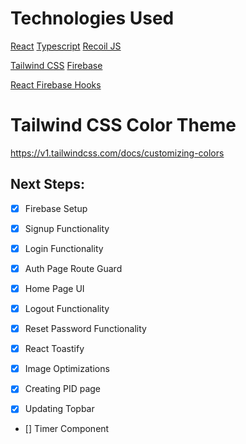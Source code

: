 # Technologies Used

[React](https://react.dev/)
[Typescript](https://www.typescriptlang.org/docs/handbook/react.html)
[Recoil JS](https://recoiljs.org/)

[Tailwind CSS](https://tailwindcss.com/)
[Firebase](https://firebase.google.com/)

[React Firebase Hooks](https://github.com/CSFrequency/react-firebase-hooks/tree/master/auth)

# Tailwind CSS Color Theme
https://v1.tailwindcss.com/docs/customizing-colors


## Next Steps:

- [x] Firebase Setup
- [x] Signup Functionality
- [x] Login Functionality
- [X] Auth Page Route Guard
- [X] Home Page UI

- [x] Logout Functionality
- [x] Reset Password Functionality
- [x] React Toastify
- [x] Image Optimizations
- [x] Creating PID page
- [x] Updating Topbar


- [] Timer Component


